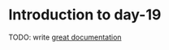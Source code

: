 # Introduction to day-19

TODO: write [great documentation](http://jacobian.org/writing/what-to-write/)
